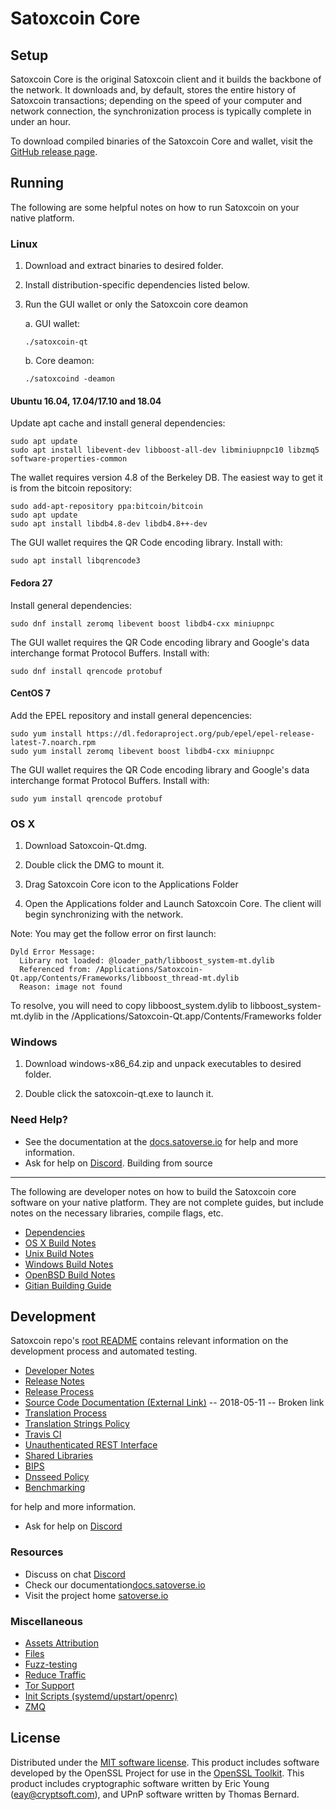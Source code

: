 Satoxcoin Core
==============

Setup
---------------------
Satoxcoin Core is the original Satoxcoin client and it builds the backbone of the network. It downloads and, by default, stores the entire history of Satoxcoin transactions; depending on the speed of your computer and network connection, the synchronization process is typically complete in under an hour.

To download compiled binaries of the Satoxcoin Core and wallet, visit the [GitHub release page](https://github.com/satoverse/Satoxcoin/releases).

Running
---------------------
The following are some helpful notes on how to run Satoxcoin on your native platform.

### Linux

1) Download and extract binaries to desired folder.

2) Install distribution-specific dependencies listed below.

3) Run the GUI wallet or only the Satoxcoin core deamon

   a. GUI wallet:
   
   `./satoxcoin-qt`

   b. Core deamon:
   
   `./satoxcoind -deamon`

#### Ubuntu 16.04, 17.04/17.10 and 18.04

Update apt cache and install general dependencies:

```
sudo apt update
sudo apt install libevent-dev libboost-all-dev libminiupnpc10 libzmq5 software-properties-common
```

The wallet requires version 4.8 of the Berkeley DB. The easiest way to get it is from the bitcoin repository: 

```
sudo add-apt-repository ppa:bitcoin/bitcoin
sudo apt update
sudo apt install libdb4.8-dev libdb4.8++-dev
```

The GUI wallet requires the QR Code encoding library. Install with:

`sudo apt install libqrencode3`

#### Fedora 27

Install general dependencies:

`sudo dnf install zeromq libevent boost libdb4-cxx miniupnpc`

The GUI wallet requires the QR Code encoding library and Google's data interchange format Protocol Buffers. Install with:

`sudo dnf install qrencode protobuf`

#### CentOS 7

Add the EPEL repository and install general depencencies:

```
sudo yum install https://dl.fedoraproject.org/pub/epel/epel-release-latest-7.noarch.rpm
sudo yum install zeromq libevent boost libdb4-cxx miniupnpc
```

The GUI wallet requires the QR Code encoding library and Google's data interchange format Protocol Buffers. Install with:

`sudo yum install qrencode protobuf`

### OS X

1) Download Satoxcoin-Qt.dmg.

2) Double click the DMG to mount it. 

3) Drag Satoxcoin Core icon to the Applications Folder


4) Open the Applications folder and Launch Satoxcoin Core. The client will begin synchronizing with the network.


Note: You may get the follow error on first launch:
```
Dyld Error Message:
  Library not loaded: @loader_path/libboost_system-mt.dylib
  Referenced from: /Applications/Satoxcoin-Qt.app/Contents/Frameworks/libboost_thread-mt.dylib
  Reason: image not found
```
To resolve, you will need to copy libboost_system.dylib to libboost_system-mt.dylib in the /Applications/Satoxcoin-Qt.app/Contents/Frameworks folder

### Windows

1) Download windows-x86_64.zip and unpack executables to desired folder.

2) Double click the satoxcoin-qt.exe to launch it.

### Need Help?

- See the documentation at the [docs.satoverse.io](https://docs.satoverse.io/)
for help and more information.
- Ask for help on [Discord](https://discord.com/invite/PTfwn4sZhF).
Building from source
---------------------
The following are developer notes on how to build the Satoxcoin core software on your native platform. They are not complete guides, but include notes on the necessary libraries, compile flags, etc.

- [Dependencies](https://github.com/satoverse/Satoxcoin/tree/master/doc/dependencies.md)
- [OS X Build Notes](https://github.com/satoverse/Satoxcoin/tree/master/doc/build-osx.md)
- [Unix Build Notes](https://github.com/satoverse/Satoxcoin/tree/master/doc/build-unix.md)
- [Windows Build Notes](https://github.com/satoverse/Satoxcoin/tree/master/doc/build-windows.md)
- [OpenBSD Build Notes](https://github.com/satoverse/Satoxcoin/tree/master/doc/build-openbsd.md)
- [Gitian Building Guide](https://github.com/satoverse/Satoxcoin/tree/master/doc/gitian-building.md)

Development
---------------------
Satoxcoin repo's [root README](https://github.com/satoverse/Satoxcoin/blob/master/README.md) contains relevant information on the development process and automated testing.

- [Developer Notes](https://github.com/satoverse/Satoxcoin/blob/master/doc/developer-notes.md)
- [Release Notes](https://github.com/satoverse/Satoxcoin/blob/master/doc/release-notes.md)
- [Release Process](https://github.com/satoverse/Satoxcoin/blob/master/doc/release-process.md)
- [Source Code Documentation (External Link)](https://dev.visucore.com/satoxcoin/doxygen/) -- 2018-05-11 -- Broken link
- [Translation Process](https://github.com/satoverse/Satoxcoin/blob/master/doc/translation_process.md)
- [Translation Strings Policy](https://github.com/satoverse/Satoxcoin/blob/master/doc/translation_strings_policy.md)
- [Travis CI](https://github.com/satoverse/Satoxcoin/blob/master/doc/travis-ci.md)
- [Unauthenticated REST Interface](https://github.com/satoverse/Satoxcoin/blob/master/doc/REST-interface.md)
- [Shared Libraries](https://github.com/satoverse/Satoxcoin/blob/master/doc/shared-libraries.md)
- [BIPS](https://github.com/satoverse/Satoxcoin/blob/master/doc/bips.md)
- [Dnsseed Policy](https://github.com/satoverse/Satoxcoin/blob/master/doc/dnsseed-policy.md)
- [Benchmarking](https://github.com/satoverse/Satoxcoin/blob/master/doc/benchmarking.md)


for help and more information.
- Ask for help on [Discord](https://discord.com/invite/PTfwn4sZhF)
### Resources
- Discuss on chat [Discord](https://discord.com/invite/PTfwn4sZhF)
- Check our documentation[docs.satoverse.io](https://docs.satoverse.io/)
- Visit the project home [satoverse.io](https://satoverse.io)

### Miscellaneous
- [Assets Attribution](https://github.com/satoverse/Satoxcoin/blob/master/doc/assets-attribution.md)
- [Files](https://github.com/satoverse/Satoxcoin/blob/master/doc/files.md)
- [Fuzz-testing](https://github.com/satoverse/Satoxcoin/blob/master/doc/fuzzing.md)
- [Reduce Traffic](https://github.com/satoverse/Satoxcoin/blob/master/doc/reduce-traffic.md)
- [Tor Support](https://github.com/satoverse/Satoxcoin/blob/master/doc/tor.md)
- [Init Scripts (systemd/upstart/openrc)](https://github.com/satoverse/Satoxcoin/blob/master/doc/init.md)
- [ZMQ](https://github.com/satoverse/Satoxcoin/blob/master/doc/zmq.md)

License
---------------------
Distributed under the [MIT software license](https://github.com/satoverse/Satoxcoin/blob/master/COPYING).
This product includes software developed by the OpenSSL Project for use in the [OpenSSL Toolkit](https://www.openssl.org/). This product includes
cryptographic software written by Eric Young ([eay@cryptsoft.com](mailto:eay@cryptsoft.com)), and UPnP software written by Thomas Bernard.
